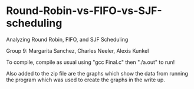 # Round-Robin-vs-FIFO-vs-SJF-scheduling
Analyzing Round Robin, FIFO, and SJF Scheduling

Group 9:
Margarita Sanchez, Charles Neeler, Alexis Kunkel

To compile, compile as usual using "gcc Final.c" then "./a.out" to run!

Also added to the zip file are the graphs which show the data from running the program	which was used to create the graphs in the write up. 
